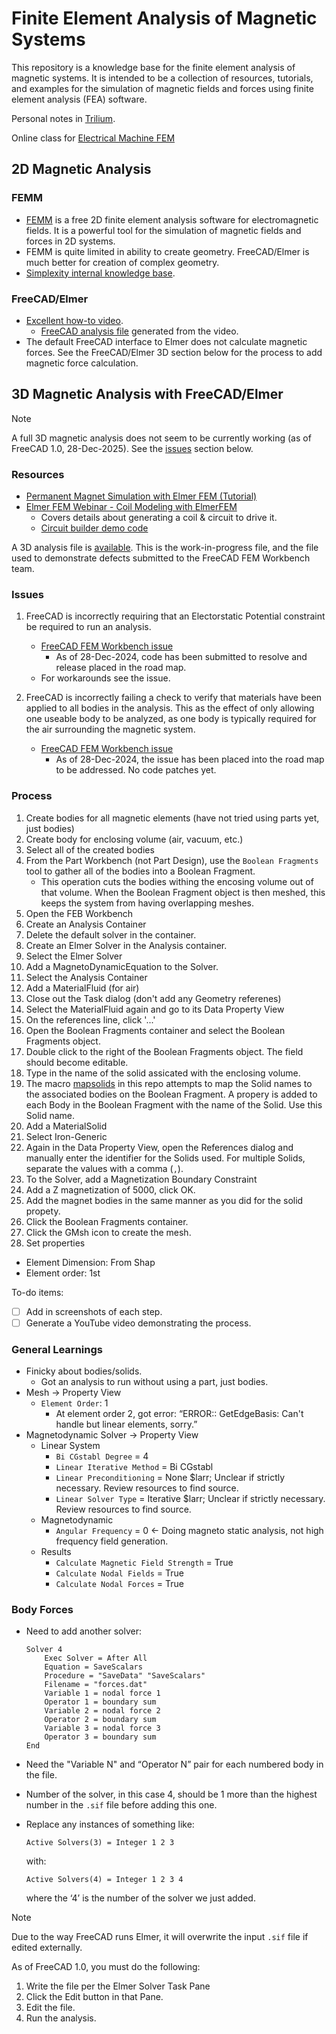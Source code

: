 # Finite Element Analysis of Magnetic Systems

This repository is a knowledge base for the finite element analysis of magnetic systems. It is intended to be a collection of resources, tutorials, and examples for the simulation of magnetic fields and forces using finite element analysis (FEA) software.

Personal notes in [Trilium](http://192.168.0.120:32768/#root/P98MayPro1wY/4mDbopUfYitU/m1I8QkAZD0sh?ntxId=SgPeyt).

Online class for [Electrical Machine FEM](https://nptel.ac.in/courses/108101167)

## 2D Magnetic Analysis

### FEMM

- [FEMM](https://www.femm.info/wiki/HomePage) is a free 2D finite element analysis software for electromagnetic fields. It is a powerful tool for the simulation of magnetic fields and forces in 2D systems.
- FEMM is quite limited in ability to create geometry.  FreeCAD/Elmer is much better for creation of complex geometry.
- [Simplexity internal knowledge base](https://simplexity.atlassian.net/wiki/spaces/SE/pages/2520711717/FEMM+Magnetic+FEA+Analysis).


### FreeCAD/Elmer

* [Excellent how-to video](https://www.youtube.com/watch?v=1ZAmgaqhh_o).
   * [FreeCAD analysis file](./Magnetics-2D.FCStd) generated from the video.
* The default FreeCAD interface to Elmer does not calculate magnetic forces.  See the FreeCAD/Elmer 3D section below for the process to add magnetic force calculation.



## 3D Magnetic Analysis with FreeCAD/Elmer

> [!NOTE]
>
> A full 3D magnetic analysis does not seem to be currently working (as of FreeCAD 1.0, 28-Dec-2025).  See the [issues](#issues) section below.

### Resources

* [Permanent Magnet Simulation with Elmer FEM (Tutorial)](https://www.youtube.com/watch?v=_b0NPP12OCQ)
* [Elmer FEM Webinar - Coil Modeling with ElmerFEM](https://www.youtube.com/watch?v=Z_MBIt1pApU)
    * Covers details about generating a coil & circuit to drive it.
    * [Circuit builder demo code](https://github.com/ElmerCSC/elmer-elmag/tree/main/CircuitBuilder)

A 3D analysis file is [available](./Magnetics-3D.FCStd).  This is the work-in-progress file, and the file used to demonstrate defects submitted to the FreeCAD FEM Workbench team.

### Issues

1. FreeCAD is incorrectly requiring that an Electorstatic Potential constraint be required to run an analysis.
    * [FreeCAD FEM Workbench issue](https://github.com/FreeCAD/FreeCAD/issues/18741)
        * As of 28-Dec-2024, code has been submitted to resolve and release placed in the road map.
    * For workarounds see the issue.

1. FreeCAD is incorrectly failing a check to verify that materials have been applied to all bodies in the analysis.  This as the effect of only allowing one useable body to be analyzed, as one body is typically required for the air surrounding the magnetic system.
    * [FreeCAD FEM Workbench issue](https://github.com/FreeCAD/FreeCAD/issues/18759)
        * As of 28-Dec-2024, the issue has been placed into the road map to be addressed.  No code patches yet.

### Process

1. Create bodies for all magnetic elements (have not tried using parts yet, just bodies)
2. Create body for enclosing volume (air, vacuum, etc.)
3. Select all of the created bodies
4. From the Part Workbench (not Part Design), use the `Boolean Fragments` tool to gather all of the bodies into a Boolean Fragment.
   * This operation cuts the bodies withing the encosing volume out of that volume.  When the Boolean Fragment object is then meshed, this keeps the system from having overlapping meshes.
6. Open the FEB Workbench
7. Create an Analysis Container
8. Delete the default solver in the container.
9. Create an Elmer Solver in the Analysis container.
10. Select the Elmer Solver
11. Add a MagnetoDynamicEquation to the Solver.
12. Select the Analysis Container
13. Add a MaterialFluid (for air)
14. Close out the Task dialog (don't add any Geometry referenes)
15. Select the MaterialFluid again and go to its Data Property View
16. On the references line, click '...'
17. Open the Boolean Fragments container and select the Boolean Fragments object. 
1.  Double click to the right of the Boolean Fragments object.  The field should become editable.
2.  Type in the name of the solid assicated with the enclosing volume.
3.  The macro [mapsolids](https://github.com/doug-harriman/magnetic-fem/blob/main/mapsolids.FCMacro) in this repo attempts to map the Solid names to the associated bodies on the Boolean Fragment.  A propery is added to each Body in the Boolean Fragment with the name of the Solid.  Use this Solid name.
18. Add a MaterialSolid
19. Select Iron-Generic
20. Again in the Data Property View, open the References dialog and manually enter the identifier for the Solids used.  For multiple Solids, separate the values with a comma (`,`).
21. To the Solver, add a Magnetization Boundary Constraint
22. Add a Z magnetization of 5000, click OK.
23. Add the magnet bodies in the same manner as you did for the solid propety.
24. Click the Boolean Fragments container.
25. Click the GMsh icon to create the mesh.
26. Set properties
  * Element Dimension: From Shap
  * Element order: 1st

To-do items:

- [ ] Add in screenshots of each step.
- [ ] Generate a YouTube video demonstrating the process.

### General Learnings

*   Finicky about bodies/solids.  
    *   Got an analysis to run without using a part, just bodies.
*   Mesh → Property View
    *   `Element Order`: 1
        *   At element order 2, got error: “ERROR:: GetEdgeBasis: Can't handle but linear elements, sorry.”
*   Magnetodynamic Solver → Property View
    *   Linear System
        *   `Bi CGstabl Degree` = 4
        *   `Linear Iterative Method` = Bi CGstabl 
        *   `Linear Preconditioning` = None $larr; Unclear if strictly necessary.  Review resources to find source. 
        *   `Linear Solver Type` = Iterative $larr; Unclear if strictly necessary.  Review resources to find source. 
    *   Magnetodynamic
        *   `Angular Frequency` = 0 &larr; Doing magneto static analysis, not high frequency field generation.
    *   Results
        *   `Calculate Magnetic Field Strength` = True
        *   `Calculate Nodal Fields` = True
        *   `Calculate Nodal Forces` = True

### Body Forces

*   Need to add another solver:
    ```
    Solver 4
    	Exec Solver = After All
    	Equation = SaveScalars
    	Procedure = "SaveData" "SaveScalars"
    	Filename = "forces.dat"
    	Variable 1 = nodal force 1
    	Operator 1 = boundary sum
    	Variable 2 = nodal force 2
    	Operator 2 = boundary sum
    	Variable 3 = nodal force 3
    	Operator 3 = boundary sum
    End
    ```

*   Need the "Variable N" and “Operator N” pair for each numbered body in the file.

*   Number of the solver, in this case 4, should be 1 more than the highest number in the `.sif` file before adding this one.

*   Replace any instances of something like:

       `Active Solvers(3) = Integer 1 2 3`

    with:

    `Active Solvers(4) = Integer 1 2 3 4`

    where the ‘4’ is the number of the solver we just added.

> [!NOTE]
>
>  Due to the way FreeCAD runs Elmer, it will overwrite the input `.sif` file if edited externally.  

As of FreeCAD 1.0, you must do the following:

1. Write the file per the Elmer Solver Task Pane
1. Click the Edit button in that Pane.
1. Edit the file.
1. Run the analysis.
